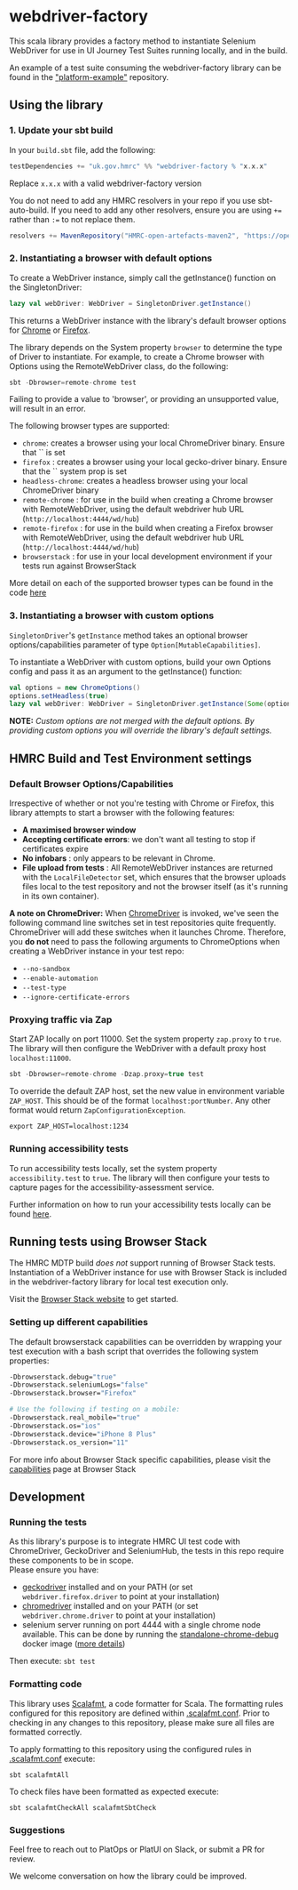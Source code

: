 # webdriver-factory

This scala library provides a factory method to instantiate Selenium WebDriver for use in UI Journey Test Suites running locally, and in the build. 

An example of a test suite consuming the webdriver-factory library can be found in the ["platform-example"](https://github.com/hmrc/platform-example-ui-journey-tests) repository.

## Using the library

### 1. Update your sbt build
In your `build.sbt` file, add the following:

```scala
testDependencies += "uk.gov.hmrc" %% "webdriver-factory % "x.x.x"
```
Replace `x.x.x` with a valid webdriver-factory version

You do not need to add any HMRC resolvers in your repo if you use sbt-auto-build. 
If you need to add any other resolvers, ensure you are using `+=` rather than `:=` to not replace them.

```scala
resolvers += MavenRepository("HMRC-open-artefacts-maven2", "https://open.artefacts.tax.service.gov.uk/maven2")
```

### 2. Instantiating a browser with default options

To create a WebDriver instance, simply call the getInstance() function on the SingletonDriver:

```scala 
lazy val webDriver: WebDriver = SingletonDriver.getInstance()
```

This returns a WebDriver instance with the library's default browser options for [Chrome](https://github.com/hmrc/webdriver-factory/blob/master/src/main/scala/uk/gov/hmrc/webdriver/BrowserFactory.scala#L47)
or [Firefox](https://github.com/hmrc/webdriver-factory/blob/master/src/main/scala/uk/gov/hmrc/webdriver/BrowserFactory.scala#L66).

The library depends on the System property `browser` to determine the type of Driver to instantiate. For example, to create a Chrome browser with Options using the RemoteWebDriver class, do the following:
```scala
sbt -Dbrowser=remote-chrome test
```

Failing to provide a value to 'browser', or providing an unsupported value, will result in an error.

The following browser types are supported:
* `chrome`: creates a browser using your local ChromeDriver binary.  Ensure that `` is set
* `firefox` : creates a browser using your local gecko-driver binary.  Ensure that the `` system prop is set
* `headless-chrome`: creates a headless browser using your local ChromeDriver binary
* `remote-chrome` : for use in the build when creating a Chrome browser with RemoteWebDriver, using the default webdriver hub URL (`http://localhost:4444/wd/hub`)
* `remote-firefox` : for use in the build when creating a Firefox browser with RemoteWebDriver, using the default webdriver hub URL (`http://localhost:4444/wd/hub`)
* `browserstack` : for use in your local development environment if your tests run against BrowserStack

More detail on each of the supported browser types can be found in the code [here](https://github.com/hmrc/webdriver-factory/blob/master/src/main/scala/uk/gov/hmrc/webdriver/BrowserFactory.scala#L18) 


### 3. Instantiating a browser with custom options

`SingletonDriver`'s `getInstance` method takes an optional browser options/capabilities parameter of type `Option[MutableCapabilities]`.
 
 To instantiate a WebDriver with custom options, build your own Options config and pass it as an argument to the getInstance() function:

```scala 
val options = new ChromeOptions()
options.setHeadless(true)
lazy val webDriver: WebDriver = SingletonDriver.getInstance(Some(options))
```

**NOTE:** *Custom options are not merged with the default options.  By providing custom options you will override the library's default settings.*  

## HMRC Build and Test Environment settings

### Default Browser Options/Capabilities
Irrespective of whether or not you're testing with Chrome or Firefox, this library attempts to start a browser with the following features:
* **A maximised browser window**  
* **Accepting certificate errors**: we don't want all testing to stop if certificates expire
* **No infobars** : only appears to be relevant in Chrome.  
* **File upload from tests** : All RemoteWebDriver instances are returned with the `LocalFileDetector` set, which ensures that the browser uploads files local to the test repository and not the browser itself (as it's running in its own container). 

**A note on ChromeDriver:** 
When [ChromeDriver](http://chromedriver.chromium.org/) is invoked, we've seen the following command line switches set in test repositories quite frequently.  ChromeDriver will add these switches when it launches Chrome.  Therefore, you **do not** need to pass the following arguments to ChromeOptions when creating a WebDriver instance in your test repo:
* `--no-sandbox`
* `--enable-automation`
* `--test-type`
* `--ignore-certificate-errors`

### Proxying traffic via Zap 

Start ZAP locally on port 11000. Set the system property `zap.proxy` to `true`. The library will then configure the WebDriver
 with a default proxy host `localhost:11000`.  
 
 ```scala
 sbt -Dbrowser=remote-chrome -Dzap.proxy=true test
 ```

To override the default ZAP host, set the new value in environment variable `ZAP_HOST`. This should be
 of the format `localhost:portNumber`. Any other format would return `ZapConfigurationException`. 

```
export ZAP_HOST=localhost:1234
``` 

### Running accessibility tests

To run accessibility tests locally, set the system property `accessibility.test` to `true`. 
The library will then configure your tests to capture pages for the accessibility-assessment service.

Further information on how to run your accessibility tests locally can be found [here](https://github.com/hmrc/accessibility-assessment#running-accessibility-assessment-tests-locally).

## Running tests using Browser Stack
The HMRC MDTP build *does not* support running of Browser Stack tests.  Instantiation of a WebDriver instance for use with Browser Stack is included in the webdriver-factory library for local test execution only.

Visit the [Browser Stack website](https://www.browserstack.com/automate/java) to get started. 

### Setting up different capabilities
The default browserstack capabilities can be overridden by wrapping your test execution with a bash script that overrides the following system properties:

```bash
-Dbrowserstack.debug="true"
-Dbrowserstack.seleniumLogs="false"
-Dbrowserstack.browser="Firefox"
```

```bash
# Use the following if testing on a mobile:
-Dbrowserstack.real_mobile="true"
-Dbrowserstack.os="ios"
-Dbrowserstack.device="iPhone 8 Plus"
-Dbrowserstack.os_version="11"
```

For more info about Browser Stack specific capabilities, please visit the [capabilities](https://www.browserstack.com/automate/capabilities) page at Browser Stack

## Development

### Running the tests
As this library's purpose is to integrate HMRC UI test code with ChromeDriver, GeckoDriver and SeleniumHub, the tests in this repo require these components to be in scope.  
Please ensure you have:
* [geckodriver](https://github.com/mozilla/geckodriver) installed and on your PATH (or set `webdriver.firefox.driver` to point at your installation)
* [chromedriver](http://chromedriver.chromium.org/) installed and on your PATH (or set `webdriver.chrome.driver` to point at your installation)
* selenium server running on port 4444 with a single chrome node available.  This can be done by running the [standalone-chrome-debug](https://hub.docker.com/r/selenium/standalone-chrome-debug) docker image ([more details](https://github.com/SeleniumHQ/docker-selenium/blob/master/README.md]))

Then execute:
`sbt test`

### Formatting code
This library uses [Scalafmt](https://scalameta.org/scalafmt/), a code formatter for Scala. The formatting rules configured for this repository are defined within [.scalafmt.conf](.scalafmt.conf). Prior to checking in any changes to this repository, please make sure all files are formatted correctly.

To apply formatting to this repository using the configured rules in [.scalafmt.conf](.scalafmt.conf) execute:

```
sbt scalafmtAll
```

To check files have been formatted as expected execute:

```
sbt scalafmtCheckAll scalafmtSbtCheck
```


### Suggestions
Feel free to reach out to PlatOps or PlatUI on Slack, or submit a PR for review.  

We welcome conversation on how the library could be improved.

